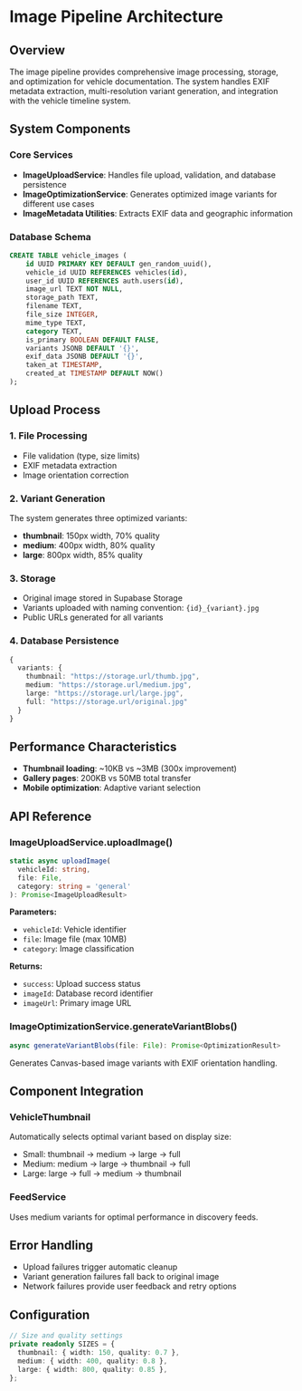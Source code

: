 # Image Pipeline Architecture

## Overview

The image pipeline provides comprehensive image processing, storage, and optimization for vehicle documentation. The system handles EXIF metadata extraction, multi-resolution variant generation, and integration with the vehicle timeline system.

## System Components

### Core Services

- **ImageUploadService**: Handles file upload, validation, and database persistence
- **ImageOptimizationService**: Generates optimized image variants for different use cases
- **ImageMetadata Utilities**: Extracts EXIF data and geographic information

### Database Schema

```sql
CREATE TABLE vehicle_images (
    id UUID PRIMARY KEY DEFAULT gen_random_uuid(),
    vehicle_id UUID REFERENCES vehicles(id),
    user_id UUID REFERENCES auth.users(id),
    image_url TEXT NOT NULL,
    storage_path TEXT,
    filename TEXT,
    file_size INTEGER,
    mime_type TEXT,
    category TEXT,
    is_primary BOOLEAN DEFAULT FALSE,
    variants JSONB DEFAULT '{}',
    exif_data JSONB DEFAULT '{}',
    taken_at TIMESTAMP,
    created_at TIMESTAMP DEFAULT NOW()
);
```

## Upload Process

### 1. File Processing
- File validation (type, size limits)
- EXIF metadata extraction
- Image orientation correction

### 2. Variant Generation
The system generates three optimized variants:
- **thumbnail**: 150px width, 70% quality
- **medium**: 400px width, 80% quality
- **large**: 800px width, 85% quality

### 3. Storage
- Original image stored in Supabase Storage
- Variants uploaded with naming convention: `{id}_{variant}.jpg`
- Public URLs generated for all variants

### 4. Database Persistence
```typescript
{
  variants: {
    thumbnail: "https://storage.url/thumb.jpg",
    medium: "https://storage.url/medium.jpg",
    large: "https://storage.url/large.jpg",
    full: "https://storage.url/original.jpg"
  }
}
```

## Performance Characteristics

- **Thumbnail loading**: ~10KB vs ~3MB (300x improvement)
- **Gallery pages**: 200KB vs 50MB total transfer
- **Mobile optimization**: Adaptive variant selection

## API Reference

### ImageUploadService.uploadImage()

```typescript
static async uploadImage(
  vehicleId: string,
  file: File,
  category: string = 'general'
): Promise<ImageUploadResult>
```

**Parameters:**
- `vehicleId`: Vehicle identifier
- `file`: Image file (max 10MB)
- `category`: Image classification

**Returns:**
- `success`: Upload success status
- `imageId`: Database record identifier
- `imageUrl`: Primary image URL

### ImageOptimizationService.generateVariantBlobs()

```typescript
async generateVariantBlobs(file: File): Promise<OptimizationResult>
```

Generates Canvas-based image variants with EXIF orientation handling.

## Component Integration

### VehicleThumbnail
Automatically selects optimal variant based on display size:
- Small: thumbnail → medium → large → full
- Medium: medium → large → thumbnail → full
- Large: large → full → medium → thumbnail

### FeedService
Uses medium variants for optimal performance in discovery feeds.

## Error Handling

- Upload failures trigger automatic cleanup
- Variant generation failures fall back to original image
- Network failures provide user feedback and retry options

## Configuration

```typescript
// Size and quality settings
private readonly SIZES = {
  thumbnail: { width: 150, quality: 0.7 },
  medium: { width: 400, quality: 0.8 },
  large: { width: 800, quality: 0.85 },
};
```